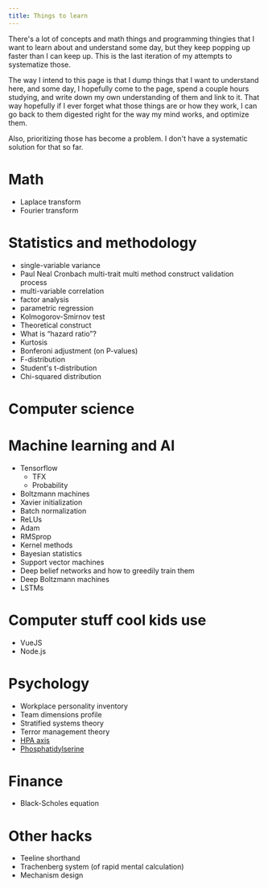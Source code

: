 ```yaml
---
title: Things to learn
---
```


There's a lot of concepts and math things and programming thingies that I want
to learn about and understand some day, but they keep popping up faster than
I can keep up. This is the last iteration of my attempts to systematize those.

The way I intend to this page is that I dump things that I want to understand
here, and some day, I hopefully come to the page, spend a couple hours
studying, and write down my own understanding of them and link to it.
That way hopefully if I ever forget what those things are or how they work, I
can go back to them digested right for the way my mind works, and optimize
them.

Also, prioritizing those has become a problem. I don't have a systematic
solution for that so far.

Math
==

* Laplace transform
* Fourier transform

Statistics and methodology
===

* single-variable variance
* Paul Neal Cronbach multi-trait multi method construct validation process
* multi-variable correlation
* factor analysis
* parametric regression
* Kolmogorov-Smirnov test
* Theoretical construct
* What is “hazard ratio”?
* Kurtosis
* Bonferoni adjustment (on P-values)
* F-distribution
* Student's t-distribution
* Chi-squared distribution

Computer science
==

Machine learning and AI
===

* Tensorflow
  * TFX
  * Probability
* Boltzmann machines
* Xavier initialization
* Batch normalization
* ReLUs
* Adam
* RMSprop
* Kernel methods
* Bayesian statistics
* Support vector machines
* Deep belief networks and how to greedily train them
* Deep Boltzmann machines
* LSTMs

Computer stuff cool kids use
===

* VueJS
* Node.js

Psychology
==

* Workplace personality inventory
* Team dimensions profile
* Stratified systems theory
* Terror management theory
* [HPA axis](https://en.wikipedia.org/wiki/Hypothalamic%E2%80%93pituitary%E2%80%93adrenal_axis)
* [Phosphatidylserine](https://en.wikipedia.org/wiki/Phosphatidylserine)

Finance
==

* Black-Scholes equation

Other hacks
==

* Teeline shorthand
* Trachenberg system (of rapid mental calculation)
* Mechanism design
